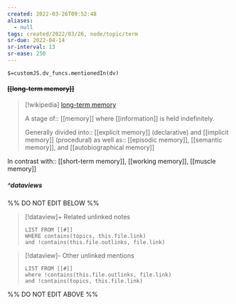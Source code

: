 ```yaml
---
created: 2022-03-26T09:52:48 
aliases:
  - null
tags: created/2022/03/26, node/topic/term
sr-due: 2022-04-14
sr-interval: 13
sr-ease: 250
---
```

`$=customJS.dv_funcs.mentionedIn(dv)`

#### <s class="topic-title">[[long-term memory]]</s>

> [!wikipedia] [long-term memory](https://en.wikipedia.org/wiki/Long-term%20memory)
> 
> A stage of:: [[memory]] 
> where [[information]] is held indefinitely. 
> 
> Generally divided 
> into:: [[explicit memory]] (declarative) and [[implicit memory]] (procedural)
> as well as:: [[episodic memory]], [[semantic memory]], and [[autobiographical memory]]

In contrast with:: [[short-term memory]], [[working memory]], [[muscle memory]]

##### ^dataviews

%% DO NOT EDIT BELOW %%
> [!dataview]+ Related unlinked notes
> ```dataview
> LIST FROM [[#]]
> WHERE contains(topics, this.file.link)
> and !contains(this.file.outlinks, file.link)
> ```
 
> [!dataview]- Other unlinked mentions
> ```dataview
> LIST FROM [[#]]
> where !contains(this.file.outlinks, file.link)
> and !contains(topics, this.file.link)
> ```

%% DO NOT EDIT ABOVE %%
